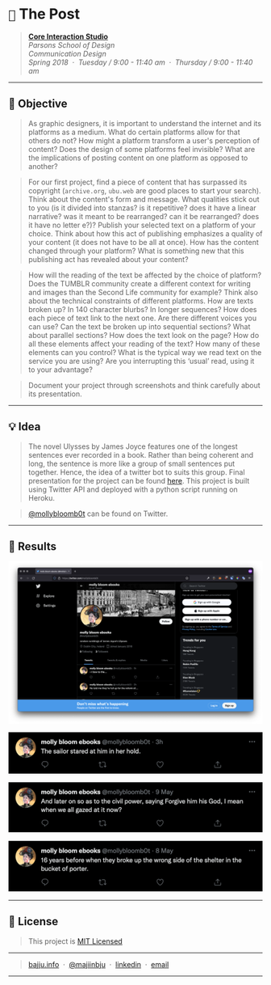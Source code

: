# `📖` The Post
> **[Core Interaction Studio](https://github.com/majiinbju/core-interaction-studio-2018)**<br>
> *Parsons School of Design<br>
> Communication Design<br>
> Spring 2018 &nbsp;&middot;&nbsp;
> Tuesday / 9:00 - 11:40 am &nbsp;&middot;&nbsp;
> Thursday / 9:00 - 11:40 am*
---
## 🎯 Objective
> As graphic designers, it is important to understand the internet and its platforms as a medium. What do certain platforms allow for that others do not? How might a platform transform a user's perception of content? Does the design of some platforms feel invisible? What are the implications of posting content on one platform as opposed to another?

> For our first project, find a piece of content that has surpassed its copyright (`archive.org`, `ubu.web` are good places to start your search). Think about the content's form and message. What qualities stick out to you (is it divided into stanzas? is it repetitive? does it have a linear narrative? was it meant to be rearranged? can it be rearranged? does it have no letter e?)? Publish your selected text on a platform of your choice. Think about how this act of publishing emphasizes a quality of your content (it does not have to be all at once). How has the content changed through your platform? What is something new that this publishing act has revealed about your content?

> How will the reading of the text be affected by the choice of platform? Does the TUMBLR community create a different context for writing and images than the Second Life community for example? Think also about the technical constraints of different platforms. How are texts broken up? In 140 character blurbs? In longer sequences? How does each piece of text link to the next one. Are there different voices you can use? Can the text be broken up into sequential sections? What about parallel sections? How does the text look on the page? How do all these elements affect your reading of the text? How many of these elements can you control? What is the typical way we read text on the service you are using? Are you interrupting this ‘usual’ read, using it to your advantage?

> Document your project through screenshots and think carefully about its presentation. 
---
## 💡 Idea
> The novel Ulysses by James Joyce features one of the longest sentences ever recorded in a book. Rather than being coherent and long, the sentence is more like a group of small sentences put together. Hence, the idea of a twitter bot to suits this group. Final presentation for the project can be found [here](thepost_presentation_final.pdf). This project is built using Twitter API and deployed with a python script running on Heroku.

> [@mollybloomb0t](https://twitter.com/mollybloomb0t) can be found on Twitter.
---
## 🧪 Results
![Molly Bloom Profile](img/molly-bloom.png)

![Tweet 1](img/tweet-1.png)

![Tweet 2](img/tweet-2.png)

![Tweet 3](img/tweet-3.png)

---
## 🪪 License
> This project is [MIT Licensed](LICENSE.md)
---
> [bajju.info](https://www.bajju.info) &nbsp;&middot;&nbsp;
> [@majiinbju](https://github.com/majiinbju) &nbsp;&middot;&nbsp;
> [linkedin](https://www.linkedin.com/in/vivek-bajaj-4a8035152/) &nbsp;&middot;&nbsp;
> [email](mailto:hi@vivekbajaj.design)
---
